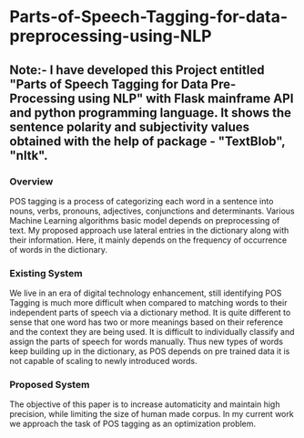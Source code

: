 # Parts-of-Speech-Tagging-for-data-preprocessing-using-NLP
<h2><b>Note:- I have developed this Project entitled "Parts of Speech Tagging for Data Pre-Processing using NLP" with Flask mainframe API and python programming
language. It shows the sentence polarity and subjectivity values obtained with the help of package - "TextBlob", "nltk".</b></h2>
<h3><b>Overview</b></h3>
POS tagging is a process of categorizing each word in a sentence into nouns, verbs, pronouns, adjectives, conjunctions and determinants. Various Machine Learning
algorithms basic model depends on preprocessing of text. My proposed approach use lateral entries in the dictionary along with their information. Here, it mainly
depends on the frequency of occurrence of words in the dictionary.<br>
<h3><b>Existing System</b></h3>
We live in an era of digital technology enhancement, still identifying POS Tagging is much more difficult when compared to matching words to their independent parts
of speech via a dictionary method. It is quite different to sense that one word has two or more meanings based on their reference and the context they are being used.
It is difficult to individually classify and assign the parts of speech for words manually. Thus new types of words keep building up in the dictionary, as POS depends
on pre trained data it is not capable of scaling to newly introduced words.<br>
<h3><b>Proposed System</b></h3>
The objective of this paper is to increase automaticity and maintain high precision, while limiting the size of human made corpus. In my current work we approach the
task of POS tagging as an optimization problem.<br>

